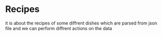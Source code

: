 # Recipes
it is about the recipes of some diffrent dishes which are parsed from json file and we can perform diffrent actions on the data
